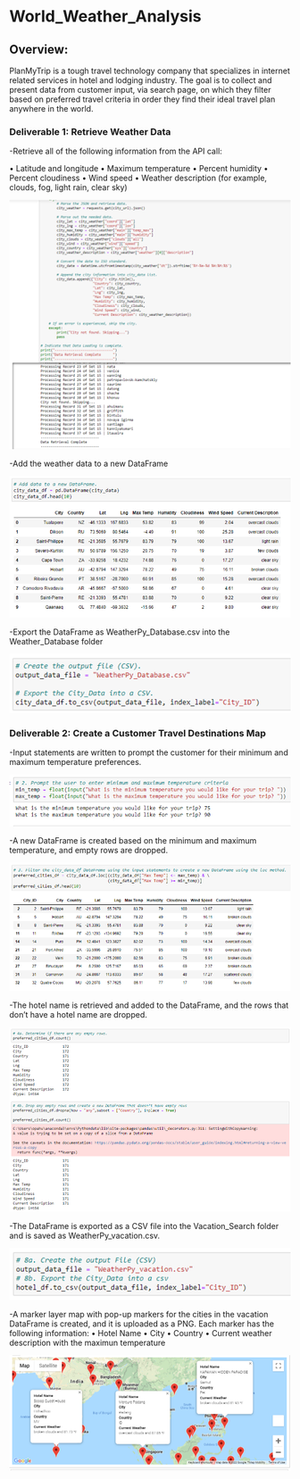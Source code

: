 # World_Weather_Analysis

## Overview:

PlanMyTrip is a tough travel technology company that specializes in internet related services in hotel and lodging industry. 
The goal is to collect and present data from customer input,  via search page, on which they filter based on preferred travel criteria in order they find their ideal travel plan anywhere in the world.  

### Deliverable 1: Retrieve Weather Data

-Retrieve all of the following information from the API call:

   •	Latitude and longitude
   •	Maximum temperature
   •	Percent humidity
   •	Percent cloudiness
   •	Wind speed
   •	Weather description (for example, clouds, fog, light rain, clear sky)


 ![Resources/Retrieve_information_from_API.png](https://github.com/OPahunang/World_Weather_Analysis/blob/main/Weather_Database/Resources/Retrieve_information_from_API.png)


-Add the weather data to a new DataFrame

   ![Add_weather_data_to_new_dataframe.png](https://github.com/OPahunang/World_Weather_Analysis/blob/main/Weather_Database/Resources/Add_weather_data_to_new_dataframe.png)


-Export the DataFrame as WeatherPy_Database.csv  into the Weather_Database folder

   ![Resources/Export_dataframe.png](https://github.com/OPahunang/World_Weather_Analysis/blob/main/Weather_Database/Resources/Export_dataframe.png)


### Deliverable 2: Create a Customer Travel Destinations Map

-Input statements are written to prompt the customer for their minimum and maximum temperature preferences.

   ![Input_Statement_min_max_temperature.png](https://github.com/OPahunang/World_Weather_Analysis/blob/main/Vacation_Search/Resources/Input_Statement_min_max_temperature.png)


-A new DataFrame is created based on the minimum and maximum temperature, and empty rows are dropped.

   ![DataFrame_created_min_max_temperature.png](https://github.com/OPahunang/World_Weather_Analysis/blob/main/Vacation_Search/Resources/DataFrame_created_min_max_temperature.png)


-The hotel name is retrieved and added to the DataFrame, and the rows that don’t have a hotel name are dropped.

   ![Hotel_name_retrieved_and_drop_hotel_without_name.png](https://github.com/OPahunang/World_Weather_Analysis/blob/main/Vacation_Search/Resources/Hotel_name_retrieved_and_drop_hotel_without_name.png)


-The DataFrame is exported as a CSV file into the Vacation_Search folder and is saved as WeatherPy_vacation.csv. 

   ![Dataframe_exported_as_CSV.png](https://github.com/OPahunang/World_Weather_Analysis/blob/main/Vacation_Search/Resources/Dataframe_exported_as_CSV.png)


-A marker layer map with pop-up markers for the cities in the vacation DataFrame is created, and it is uploaded as a PNG. Each marker has the following information: 
   •	Hotel Name
   •	City
   •	Country
   •	Current weather description with the maximun temperature
   
   ![Resources/Map_marker_layer.png](https://github.com/OPahunang/World_Weather_Analysis/blob/main/Vacation_Search/Resources/Map_marker_layer.png)


